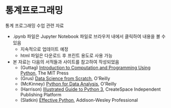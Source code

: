 # 통계프로그래밍  

통계 프로그래밍 수업 관련 자료

* .ipynb 파일은 Jupyter Notebook 파일로 브라우저 내에서 클릭하여 내용을 볼 수 있음
  * 지속적으로 업데이트 예정
  * html 파일은 다운로드 후 프린트 용도로 사용 가능
* 본 자료는 다음의 서적들과 사이트를 참고하여 작성되었음
  * (Guttag) [Introduction to Computation and Programming Using Python](https://www.amazon.com/Introduction-Computation-Programming-Using-Python/dp/0262525003/ref=pd_sim_14_3?_encoding=UTF8&pd_rd_i=0262525003&pd_rd_r=ZF87ZWXA5EGKDKM4QYMM&pd_rd_w=OXCDd&pd_rd_wg=q6qGs&psc=1&refRID=ZF87ZWXA5EGKDKM4QYMM), The MIT Press
  * (Grus) [Data Science from Scratch](https://www.amazon.com/Data-Science-Scratch-Principles-Python/dp/149190142X), O'Reilly
  * (McKinney) [Python for Data Analysis](https://www.amazon.com/Python-Data-Analysis-Wrangling-IPython/dp/1449319793), O'Reilly
  * (Harrison) [Illustrated Guide to Python 3](https://www.amazon.com/Illustrated-Guide-Python-Walkthrough-Illustrations/dp/1977921752), CreateSpace Independent Publishing Platform
  * (Slatkin) [Effective Python](https://www.amazon.com/Effective-Python-Specific-Software-Development/dp/0134853989), Addison-Wesley Professional


